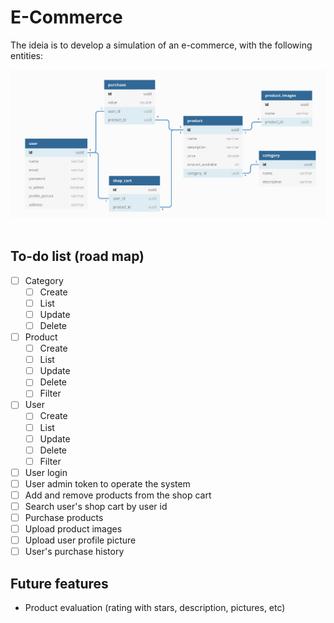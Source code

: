 # E-Commerce

The ideia is to develop a simulation of an e-commerce, with the following entities:

<img src="database-diagram.png"/>

</br>
</br>

## To-do list (road map)

* [ ] Category
    * [ ] Create
    * [ ] List
    * [ ] Update
    * [ ] Delete
* [ ] Product
    * [ ] Create
    * [ ] List
    * [ ] Update
    * [ ] Delete
    * [ ] Filter
* [ ] User
    * [ ] Create
    * [ ] List
    * [ ] Update
    * [ ] Delete
    * [ ] Filter
* [ ] User login
* [ ] User admin token to operate the system
* [ ] Add and remove products from the shop cart
* [ ] Search user's shop cart by user id
* [ ] Purchase products
* [ ] Upload product images
* [ ] Upload user profile picture
* [ ] User's purchase history

## Future features

* Product evaluation (rating with stars, description, pictures, etc)